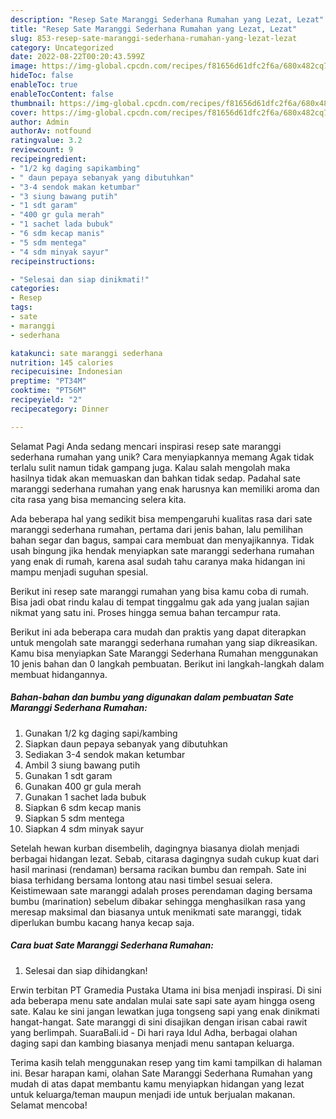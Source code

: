 ```yaml
---
description: "Resep Sate Maranggi Sederhana Rumahan yang Lezat, Lezat"
title: "Resep Sate Maranggi Sederhana Rumahan yang Lezat, Lezat"
slug: 853-resep-sate-maranggi-sederhana-rumahan-yang-lezat-lezat
category: Uncategorized
date: 2022-08-22T00:20:43.599Z
image: https://img-global.cpcdn.com/recipes/f81656d61dfc2f6a/680x482cq70/sate-maranggi-sederhana-rumahan-foto-resep-utama.jpg
hideToc: false
enableToc: true
enableTocContent: false
thumbnail: https://img-global.cpcdn.com/recipes/f81656d61dfc2f6a/680x482cq70/sate-maranggi-sederhana-rumahan-foto-resep-utama.jpg
cover: https://img-global.cpcdn.com/recipes/f81656d61dfc2f6a/680x482cq70/sate-maranggi-sederhana-rumahan-foto-resep-utama.jpg
author: Admin
authorAv: notfound
ratingvalue: 3.2
reviewcount: 9
recipeingredient:
- "1/2 kg daging sapikambing"
- " daun pepaya sebanyak yang dibutuhkan"
- "3-4 sendok makan ketumbar"
- "3 siung bawang putih"
- "1 sdt garam"
- "400 gr gula merah"
- "1 sachet lada bubuk"
- "6 sdm kecap manis"
- "5 sdm mentega"
- "4 sdm minyak sayur"
recipeinstructions:

- "Selesai dan siap dinikmati!"
categories:
- Resep
tags:
- sate
- maranggi
- sederhana

katakunci: sate maranggi sederhana 
nutrition: 145 calories
recipecuisine: Indonesian
preptime: "PT34M"
cooktime: "PT56M"
recipeyield: "2"
recipecategory: Dinner

---
```



Selamat Pagi Anda sedang mencari inspirasi resep sate maranggi sederhana rumahan yang unik? Cara menyiapkannya memang Agak tidak terlalu sulit namun tidak gampang juga. Kalau salah mengolah maka hasilnya tidak akan memuaskan dan bahkan tidak sedap. Padahal sate maranggi sederhana rumahan yang enak harusnya kan memiliki aroma dan cita rasa yang bisa memancing selera kita.


Ada beberapa hal yang sedikit bisa mempengaruhi kualitas rasa dari sate maranggi sederhana rumahan, pertama dari jenis bahan, lalu pemilihan bahan segar dan bagus, sampai cara membuat dan menyajikannya. Tidak usah bingung jika hendak menyiapkan sate maranggi sederhana rumahan yang enak di rumah, karena asal sudah tahu caranya maka hidangan ini mampu menjadi suguhan spesial.

Berikut ini resep sate maranggi rumahan yang bisa kamu coba di rumah. Bisa jadi obat rindu kalau di tempat tinggalmu gak ada yang jualan sajian nikmat yang satu ini. Proses hingga semua bahan tercampur rata.


Berikut ini ada beberapa cara mudah dan praktis yang dapat diterapkan untuk mengolah sate maranggi sederhana rumahan yang siap dikreasikan. Kamu bisa menyiapkan Sate Maranggi Sederhana Rumahan menggunakan 10 jenis bahan dan 0 langkah pembuatan. Berikut ini langkah-langkah dalam membuat hidangannya.

<!--inarticleads1-->

##### Bahan-bahan dan bumbu yang digunakan dalam pembuatan Sate Maranggi Sederhana Rumahan:

1. Gunakan 1/2 kg daging sapi/kambing
1. Siapkan  daun pepaya sebanyak yang dibutuhkan
1. Sediakan 3-4 sendok makan ketumbar
1. Ambil 3 siung bawang putih
1. Gunakan 1 sdt garam
1. Gunakan 400 gr gula merah
1. Gunakan 1 sachet lada bubuk
1. Siapkan 6 sdm kecap manis
1. Siapkan 5 sdm mentega
1. Siapkan 4 sdm minyak sayur


Setelah hewan kurban disembelih, dagingnya biasanya diolah menjadi berbagai hidangan lezat. Sebab, citarasa dagingnya sudah cukup kuat dari hasil marinasi (rendaman) bersama racikan bumbu dan rempah. Sate ini biasa terhidang bersama lontong atau nasi timbel sesuai selera. Keistimewaan sate maranggi adalah proses perendaman daging bersama bumbu (marination) sebelum dibakar sehingga menghasilkan rasa yang meresap maksimal dan biasanya untuk menikmati sate maranggi, tidak diperlukan bumbu kacang hanya kecap saja. 

<!--inarticleads2-->

##### Cara buat Sate Maranggi Sederhana Rumahan:


1. Selesai dan siap dihidangkan!

Erwin terbitan PT Gramedia Pustaka Utama ini bisa menjadi inspirasi. Di sini ada beberapa menu sate andalan mulai sate sapi sate ayam hingga oseng sate. Kalau ke sini jangan lewatkan juga tongseng sapi yang enak dinikmati hangat-hangat. Sate maranggi di sini disajikan dengan irisan cabai rawit yang berlimpah. SuaraBali.id - Di hari raya Idul Adha, berbagai olahan daging sapi dan kambing biasanya menjadi menu santapan keluarga. 

Terima kasih telah menggunakan resep yang tim kami tampilkan di halaman ini. Besar harapan kami, olahan Sate Maranggi Sederhana Rumahan yang mudah di atas dapat membantu kamu menyiapkan hidangan yang lezat untuk keluarga/teman maupun menjadi ide untuk berjualan makanan. Selamat mencoba!
